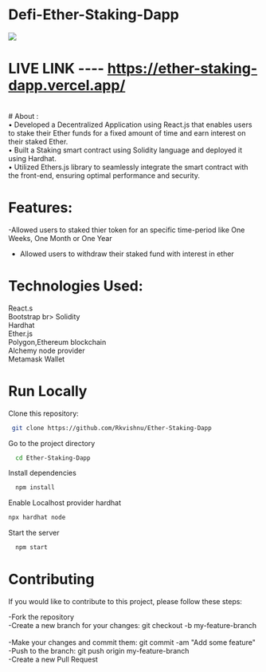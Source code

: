  # Defi-Ether-Staking-Dapp

![](https://komarev.com/ghpvc/?username=Rkvishnu&color=green&style=flat&label=Visits) 
 
 
 
# LIVE LINK ----    https://ether-staking-dapp.vercel.app/

<br>
# About :
<br>
• Developed a Decentralized Application using React.js that enables users to stake their Ether funds for a
fixed amount of time and earn interest on their staked Ether.
<br>
• Built a Staking smart contract using Solidity language and deployed it using Hardhat.
<br>
• Utilized Ethers.js library to seamlessly integrate the smart contract with the front-end, ensuring optimal
performance and security.

# Features:
-Allowed users to staked thier token for an specific time-period like One Weeks, One Month or One Year
<br>
- Allowed users to withdraw their staked fund with interest in ether

# Technologies Used:
React.s<br/>
Bootstrap br>
Solidity<br/>
Hardhat<br/>
Ether.js<br/>
Polygon,Ethereum blockchain<br/>
Alchemy node provider<br/>
Metamask Wallet <br/>

# Run Locally

Clone this repository:
```bash
 git clone https://github.com/Rkvishnu/Ether-Staking-Dapp
```
Go to the project directory
```bash
  cd Ether-Staking-Dapp
```
Install dependencies
```bash
  npm install
```
Enable Localhost provider hardhat
```bash
npx hardhat node
```
Start the server
```bash
  npm start
```


# Contributing
If you would like to contribute to this project, please follow these steps:

-Fork the repository
<br>
-Create a new branch for your changes: git checkout -b my-feature-branch     
<br>
-Make your changes and commit them: git commit -am "Add some feature" 
<br>
-Push to the branch: git push origin my-feature-branch
<br>
-Create a new Pull Request
